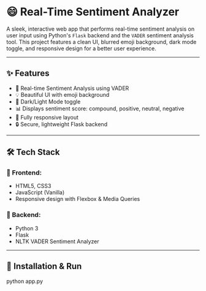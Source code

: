 

# 😄 Real-Time Sentiment Analyzer

A sleek, interactive web app that performs real-time sentiment analysis on user input using Python's `Flask` backend and the `VADER` sentiment analysis tool. This project features a clean UI, blurred emoji background, dark mode toggle, and responsive design for a better user experience.

---

## ✨ Features

- 🎯 Real-time Sentiment Analysis using VADER
- 💡 Beautiful UI with emoji background
- 🌙 Dark/Light Mode toggle
- 📊 Displays sentiment score: compound, positive, neutral, negative
- 📱 Fully responsive layout
- 🔒 Secure, lightweight Flask backend

---

## 🛠️ Tech Stack

### 🔧 Frontend:
- HTML5, CSS3
- JavaScript (Vanilla)
- Responsive design with Flexbox & Media Queries

### 🧠 Backend:
- Python 3
- Flask
- NLTK VADER Sentiment Analyzer

---

## 🚀 Installation & Run
 python app.py

